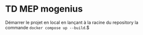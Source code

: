 # TD MEP mogenius

Démarrer le projet en local en lançant à la racine du repository la commande `docker compose up --build`.$
